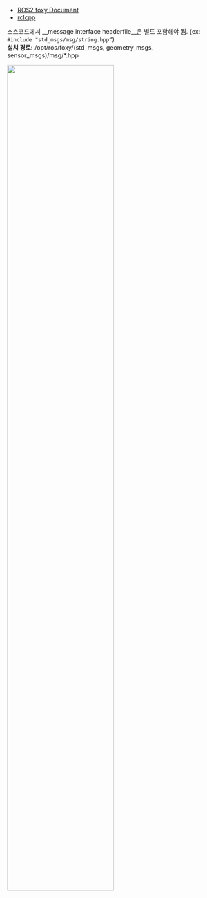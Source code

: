 - [ROS2 foxy Document](https://docs.ros.org/en/foxy/index.html)
- [rclcpp](https://docs.ros2.org/foxy/api/rclcpp/index.html)



소스코드에서 __message interface headerfile__은 별도 포함해야 됨. (ex: `#include "std_msgs/msg/string.hpp“`)   
**설치 경로:** /opt/ros/foxy/(std_msgs, geometry_msgs, sensor_msgs)/msg/*.hpp

<img src="https://github.com/user-attachments/assets/3ff140fd-7569-405d-9e26-9ecc628105bd" width="70%" height="70%">
